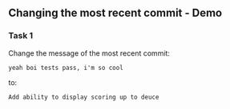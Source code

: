 ## Changing the most recent commit - Demo

### Task 1

Change the message of the most recent commit:

```
yeah boi tests pass, i'm so cool
```

to:

```
Add ability to display scoring up to deuce
```
